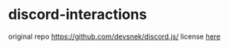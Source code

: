 # discord-interactions

original repo https://github.com/devsnek/discord.js/
license [here](./LICENSE)